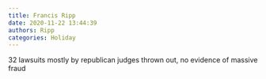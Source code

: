 ```yaml
---
title: Francis Ripp
date: 2020-11-22 13:44:39
authors: Ripp
categories: Holiday
---
```


 32 lawsuits mostly by republican judges thrown out, no evidence of massive fraud